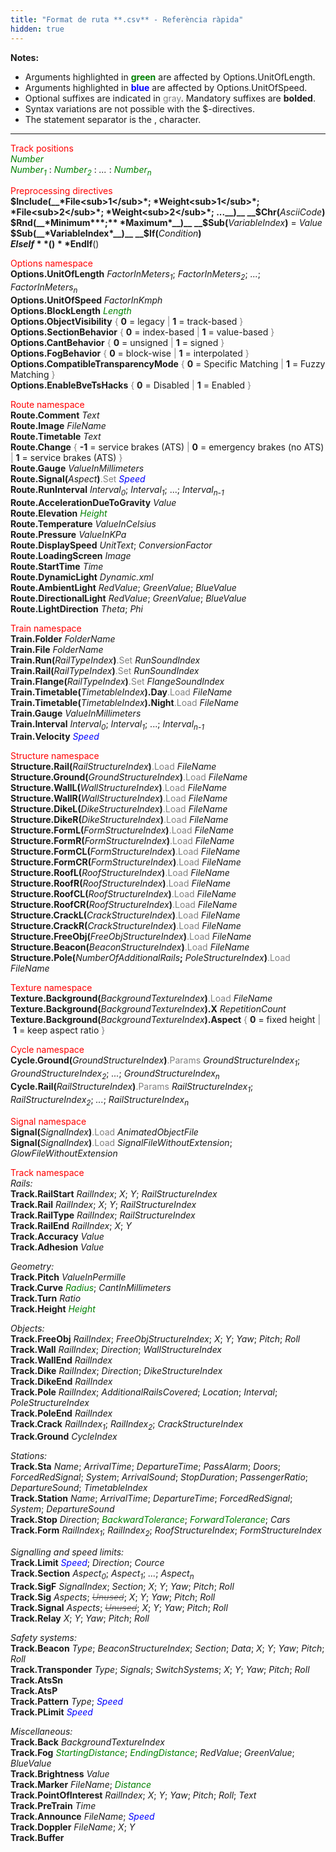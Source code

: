 ```yaml
---
title: "Format de ruta **.csv** - Referència ràpida"
hidden: true
---
```


**Notes:** 

- Arguments highlighted in **<font color="green">green</font>** are affected by Options.UnitOfLength.
- Arguments highlighted in **<font color="blue">blue</font>** are affected by Options.UnitOfSpeed.
- Optional suffixes are indicated in <font color="gray">gray</font>. Mandatory suffixes are **bolded**.
- Syntax variations are not possible with the $-directives.
- The statement separator is the , character.

---

<font color="red">Track positions</font>  
*<font color="green">Number</font>*  
*<font color="green">Number<sub>1</sub></font>* : *<font color="green">Number<sub>2</sub></font>* : *...* : *<font color="green">Number<sub>n</sub></font>*

<font color="red">Preprocessing directives</font>  
__$Include(__*File<sub>1</sub>*; *Weight<sub>1</sub>*; *File<sub>2</sub>*; *Weight<sub>2</sub>*; ...__)__  
__$Chr(__*AsciiCode*__)__  
__$Rnd(__*Minimum***;** *Maximum*__)__  
__$Sub(__*VariableIndex*__)__ = *Value*  
__$Sub(__*VariableIndex*__)__  
__$If(__*Condition*__)__  
**$ElseIf**()  
**$EndIf**()

<font color="red">Options namespace</font>  
**Options.UnitOfLength** *FactorInMeters<sub>1</sub>*; *FactorInMeters<sub>2</sub>*; *...*; *FactorInMeters<sub>n</sub>*  
**Options.UnitOfSpeed** *FactorInKmph*  
**Options.BlockLength** *<font color="green">Length</font>*  
**Options.ObjectVisibility** <font color="gray">{</font> **0** = legacy <font color="gray">|</font> **1** = track-based <font color="gray">}</font>  
**Options.SectionBehavior** <font color="gray">{</font> **0** = index-based <font color="gray">|</font> **1** = value-based <font color="gray">}</font>  
**Options.CantBehavior** <font color="gray">{</font> **0** = unsigned <font color="gray">|</font> **1** = signed <font color="gray">}</font>  
**Options.FogBehavior** <font color="gray">{</font> **0** = block-wise <font color="gray">|</font> **1** = interpolated <font color="gray">}</font>  
**Options.CompatibleTransparencyMode** <font color="gray">{</font> **0** = Specific Matching <font color="gray">|</font> **1** = Fuzzy Matching <font color="gray">}</font>  
**Options.EnableBveTsHacks** <font color="gray">{</font> **0** = Disabled <font color="gray">|</font> **1** = Enabled <font color="gray">}</font>

<font color="red">Route namespace</font>  
**Route.Comment** *Text*  
**Route.Image** *FileName*  
**Route.Timetable** *Text*  
**Route.Change** <font color="gray">{</font> **-1** = service brakes (ATS) <font color="gray">|</font> **0** = emergency brakes (no ATS) <font color="gray">|</font> **1** = service brakes (ATS) <font color="gray">}</font>  
**Route.Gauge** *ValueInMillimeters*  
__Route.Signal(__*Aspect*__)__<font color="gray">.Set</font> <font color="blue">*Speed*</font>  
**Route.RunInterval** *Interval<sub>0</sub>*; *Interval<sub>1</sub>*; ...; *Interval<sub>n-1</sub>*  
**Route.AccelerationDueToGravity** *Value*  
**Route.Elevation** *<font color="green">Height</font>*  
**Route.Temperature** *ValueInCelsius*  
**Route.Pressure** *ValueInKPa*  
**Route.DisplaySpeed** *UnitText*; *ConversionFactor*  
**Route.LoadingScreen** *Image*  
**Route.StartTime** *Time*  
**Route.DynamicLight** *Dynamic.xml*  
**Route.AmbientLight** *RedValue*; *GreenValue*; *BlueValue*  
**Route.DirectionalLight** *RedValue*; *GreenValue*; *BlueValue*  
**Route.LightDirection** *Theta*; *Phi*

<font color="red">Train namespace</font>  
**Train.Folder** *FolderName*  
**Train.File** *FolderName*  
__Train.Run(__*RailTypeIndex*__)__<font color="gray">.Set</font> *RunSoundIndex*  
__Train.Rail(__*RailTypeIndex*__)__<font color="gray">.Set</font> *RunSoundIndex*  
__Train.Flange(__*RailTypeIndex*__)__<font color="gray">.Set</font> *FlangeSoundIndex*  
__Train.Timetable(__*TimetableIndex*__).Day__<font color="gray">.Load</font> *FileName*  
__Train.Timetable(__*TimetableIndex*__).Night__<font color="gray">.Load</font> *FileName*  
**Train.Gauge** *ValueInMillimeters*  
**Train.Interval** *Interval<sub>0</sub>*; *Interval<sub>1</sub>*; ...; *Interval<sub>n-1</sub>*  
**Train.Velocity** *<font color="blue">Speed</font>*

<font color="red">Structure namespace</font>  
__Structure.Rail(__*RailStructureIndex*__)__<font color="gray">.Load</font> *FileName*  
__Structure.Ground(__*GroundStructureIndex*__)__<font color="gray">.Load</font> *FileName*  
__Structure.WallL(__*WallStructureIndex*__)__<font color="gray">.Load</font> *FileName*  
__Structure.WallR(__*WallStructureIndex*__)__<font color="gray">.Load</font> *FileName*  
__Structure.DikeL(__*DikeStructureIndex*__)__<font color="gray">.Load</font> *FileName*  
__Structure.DikeR(__*DikeStructureIndex*__)__<font color="gray">.Load</font> *FileName*  
__Structure.FormL(__*FormStructureIndex*__)__<font color="gray">.Load</font> *FileName*  
__Structure.FormR(__*FormStructureIndex*__)__<font color="gray">.Load</font> *FileName*  
__Structure.FormCL(__*FormStructureIndex*__)__<font color="gray">.Load</font> *FileName*  
__Structure.FormCR(__*FormStructureIndex*__)__<font color="gray">.Load</font> *FileName*  
__Structure.RoofL(__*RoofStructureIndex*__)__<font color="gray">.Load</font> *FileName*  
__Structure.RoofR(__*RoofStructureIndex*__)__<font color="gray">.Load</font> *FileName*  
__Structure.RoofCL(__*RoofStructureIndex*__)__<font color="gray">.Load</font> *FileName*  
__Structure.RoofCR(__*RoofStructureIndex*__)__<font color="gray">.Load</font> *FileName*  
__Structure.CrackL(__*CrackStructureIndex*__)__<font color="gray">.Load</font> *FileName*  
__Structure.CrackR(__*CrackStructureIndex*__)__<font color="gray">.Load</font> *FileName*  
__Structure.FreeObj(__*FreeObjStructureIndex*__)__<font color="gray">.Load</font> *FileName*  
__Structure.Beacon(__*BeaconStructureIndex*__)__<font color="gray">.Load</font> *FileName*  
__Structure.Pole(__*NumberOfAdditionalRails*__;__ *PoleStructureIndex*__)__<font color="gray">.Load</font> *FileName*

<font color="red">Texture namespace</font>  
__Texture.Background(__*BackgroundTextureIndex*__)__<font color="gray">.Load</font> *FileName* 
__Texture.Background(__*BackgroundTextureIndex*__).X__ *RepetitionCount*  
__Texture.Background(__*BackgroundTextureIndex*__).Aspect__ <font color="gray">{</font> **0** = fixed height <font color="gray">|</font> **1** = keep aspect ratio <font color="gray">}</font>

<font color="red">Cycle namespace</font>  
__Cycle.Ground(__*GroundStructureIndex*__)__<font color="gray">.Params</font> *GroundStructureIndex<sub>1</sub>*; *GroundStructureIndex<sub>2</sub>*; *...*; *GroundStructureIndex<sub>n</sub>*  
__Cycle.Rail(__*RailStructureIndex*__)__<font color="gray">.Params</font> *RailStructureIndex<sub>1</sub>*; *RailStructureIndex<sub>2</sub>*; *...*; *RailStructureIndex<sub>n</sub>*

<font color="red">Signal namespace</font>  
__Signal(__*SignalIndex*__)__<font color="gray">.Load</font> *AnimatedObjectFile*  
__Signal(__*SignalIndex*__)__<font color="gray">.Load</font> *SignalFileWithoutExtension*; *GlowFileWithoutExtension*

<font color="red">Track namespace</font>  
*Rails:*  
**Track.RailStart** *RailIndex*; *X*; *Y*; *RailStructureIndex*  
**Track.Rail** *RailIndex*; *X*; *Y*; *RailStructureIndex*  
**Track.RailType** *RailIndex*; *RailStructureIndex*  
**Track.RailEnd** *RailIndex*; *X*; *Y*  
**Track.Accuracy** *Value*  
**Track.Adhesion** *Value*

*Geometry:*  
**Track.Pitch** *ValueInPermille*  
**Track.Curve** *<font color="green">Radius</font>*; *CantInMillimeters*  
**Track.Turn** *Ratio*  
**Track.Height** *<font color="green">Height</font>*

*Objects:*  
**Track.FreeObj** *RailIndex*; *FreeObjStructureIndex*; *X*; *Y*; *Yaw*; *Pitch*; *Roll*  
**Track.Wall** *RailIndex*; *Direction*; *WallStructureIndex*  
**Track.WallEnd** *RailIndex*  
**Track.Dike** *RailIndex*; *Direction*; *DikeStructureIndex*  
**Track.DikeEnd** *RailIndex*  
**Track.Pole** *RailIndex*; *AdditionalRailsCovered*; *Location*; *Interval*; *PoleStructureIndex*  
**Track.PoleEnd** *RailIndex*  
**Track.Crack** *RailIndex<sub>1</sub>*; *RailIndex<sub>2</sub>*; *CrackStructureIndex*  
**Track.Ground** *CycleIndex*

*Stations:*  
**Track.Sta** *Name*; *ArrivalTime*; *DepartureTime*; *PassAlarm*; *Doors*; *ForcedRedSignal*; *System*; *ArrivalSound*; *StopDuration*; *PassengerRatio*; *DepartureSound*; *TimetableIndex*  
**Track.Station** *Name*; *ArrivalTime*; *DepartureTime*; *ForcedRedSignal*; *System*; *DepartureSound*  
**Track.Stop** *Direction*; *<font color="green">BackwardTolerance</font>*; *<font color="green">ForwardTolerance</font>*; *Cars*  
**Track.Form** *RailIndex<sub>1</sub>*; *RailIndex<sub>2</sub>*; *RoofStructureIndex*; *FormStructureIndex*

*Signalling and speed limits:*  
**Track.Limit** *<font color="blue">Speed</font>*; *Direction*; *Cource*  
**Track.Section** *Aspect<sub>0</sub>*; *Aspect<sub>1</sub>*; *...*; *Aspect<sub>n</sub>*  
**Track.SigF** *SignalIndex*; *Section*; *X*; *Y*; *Yaw*; *Pitch*; *Roll*  
**Track.Sig** *Aspects*; ~~*<font color="gray">Unused</font>*~~; *X*; *Y*; *Yaw*; *Pitch*; *Roll*  
**Track.Signal** *Aspects*; ~~*<font color="gray">Unused</font>*~~; *X*; *Y*; *Yaw*; *Pitch*; *Roll*  
**Track.Relay** *X*; *Y*; *Yaw*; *Pitch*; *Roll* 

*Safety systems:*  
**Track.Beacon** *Type*; *BeaconStructureIndex*; *Section*; *Data*; *X*; *Y*; *Yaw*; *Pitch*; *Roll*  
**Track.Transponder** *Type*; *Signals*; *SwitchSystems*; *X*; *Y*; *Yaw*; *Pitch*; *Roll*  
**Track.AtsSn**  
**Track.AtsP**  
**Track.Pattern** *Type*; *<font color="blue">Speed</font>*  
**Track.PLimit** *<font color="blue">Speed</font>*

*Miscellaneous:*  
**Track.Back** *BackgroundTextureIndex*  
**Track.Fog** *<font color="green">StartingDistance</font>*; *<font color="green">EndingDistance</font>*; *RedValue*; *GreenValue*; *BlueValue*  
**Track.Brightness** *Value*  
**Track.Marker** *FileName*; *<font color="green">Distance</font>*  
**Track.PointOfInterest** *RailIndex*; *X*; *Y*; *Yaw*; *Pitch*; *Roll*; *Text*  
**Track.PreTrain** *Time*  
**Track.Announce** *FileName*; *<font color="blue">Speed</font>*  
**Track.Doppler** *FileName*; *X*; *Y*  
**Track.Buffer**